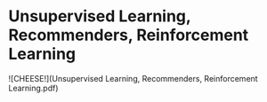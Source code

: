 # Unsupervised Learning, Recommenders, Reinforcement Learning
![CHEESE!](Unsupervised Learning, Recommenders, Reinforcement Learning.pdf)
